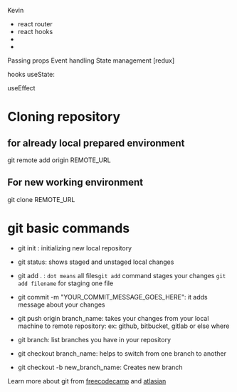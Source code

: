Kevin

- react router 
- react hooks 
- 
- 

Passing props
Event handling 
State management [redux]

hooks
useState: 

useEffect
# Cloning repository
## for already local prepared environment
 git remote add origin REMOTE_URL
## For new working environment 
git clone REMOTE_URL

# git basic commands 
- git init : initializing new local repository
- git status: shows staged and unstaged local changes 
- git add . : `dot means` all files`git add` command stages your changes `git add filename` for staging one file
- git commit -m "YOUR_COMMIT_MESSAGE_GOES_HERE": it adds  message about your changes 

- git push origin branch_name: takes your changes from your local machine to remote repository: ex: github, bitbucket, gitlab or else where

- git branch: list branches you have in your repository
- git checkout branch_name: helps to switch from one branch to another
- git checkout -b new_branch_name: Creates new branch

Learn more about git from [freecodecamp](https://www.freecodecamp.org/news/understanding-git-basics-commands-tips-tricks/) and [atlasian](https://www.atlassian.com/git/glossary)